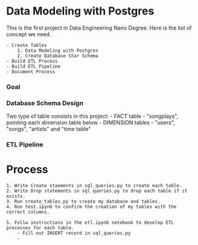 # Data Modeling with Postgres

This is the first project in Data Engineering Nano Degree.
Here is the list of concept we need.

    - Create Tables
        1. Data Modeling with Postgres
        2. Create Database Star Schema
    - Build ETL Process
    - Build ETL Pipeline
    - Document Process


### Goal





### Database Schema Design

Two type of table consists in this project:
    - FACT table - "songplays", pointing each dimension table below
    - DIMENSION tables - "users", "songs", "artists" and "time table"
    
   
### ETL Pipeline





# Process

    1. Write Create staements in sql_queries.py to create each table.
    2. Write Drop statements in sql_queries.py to drop each table if it exists.
    3. Run create_tables.py to create my database and tables.
    4. Run test.ipynb to confirm the creation of my tables with the correct columns.
    
    5. Follw instructions in the etl.ipynb notebook to develop ETL processes for each table.
        - Fill out INSERT record in sql_queries.py 
        - 